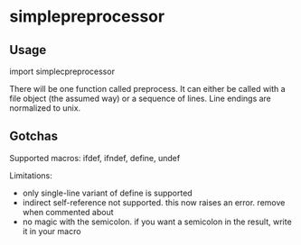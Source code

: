 # simplepreprocessor

Usage
---------

import simplecpreprocessor

There will be one function called preprocess. It can either be called with a file object (the assumed way) or a sequence
of lines. Line endings are normalized to unix.


Gotchas
---------

Supported macros: ifdef, ifndef, define, undef

Limitations:
 * only single-line variant of define is supported
 * indirect self-reference not supported. this now raises an error. remove when commented about
 * no magic with the semicolon. if you want a semicolon in the result, write it in your macro